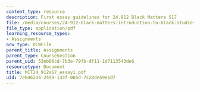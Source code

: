 ```yaml
---
content_type: resource
description: First essay guidelines for 24.912 Black Matters S17
file: /media/courses/24-912-black-matters-introduction-to-black-studies-spring-2017/7e0463a42499133f065d7c28de59e1d7_MIT24_912s17_essay1.pdf
file_type: application/pdf
learning_resource_types:
- Assignments
ocw_type: OCWFile
parent_title: Assignments
parent_type: CourseSection
parent_uid: 53eb06cd-7b3e-79fb-df11-1d7113543de6
resourcetype: Document
title: MIT24_912s17_essay1.pdf
uid: 7e0463a4-2499-133f-065d-7c28de59e1d7
---
```

